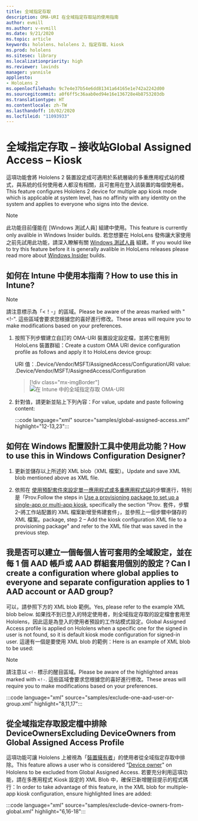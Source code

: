 ```yaml
---
title: 全域指定存取
description: OMA-URI 在全域指定存取站的使用指南
author: evmill
ms.author: v-evmill
ms.date: 9/21/2020
ms.topic: article
keywords: hololens、hololens 2、指定存取、kiosk
ms.prod: hololens
ms.sitesec: library
ms.localizationpriority: high
ms.reviewer: lavinds
manager: yannisle
appliesto:
- HoloLens 2
ms.openlocfilehash: 9c7e4e37b54e6dd81341a64165e1e742a2242d00
ms.sourcegitcommit: a0f6ff5c36aab0ed94e16e136728e4b8753203db
ms.translationtype: HT
ms.contentlocale: zh-TW
ms.lasthandoff: 10/02/2020
ms.locfileid: "11093933"
---
```

# <span data-ttu-id="c3207-104">全域指定存取 – 接收站</span><span class="sxs-lookup"><span data-stu-id="c3207-104">Global Assigned Access – Kiosk</span></span>

<span data-ttu-id="c3207-105">這項功能會將 Hololens 2 裝置設定成可適用於系統層級的多重應用程式站的模式，與系統的任何使用者人都沒有相關，且可套用在登入該裝置的每個使用者。</span><span class="sxs-lookup"><span data-stu-id="c3207-105">This feature configures Hololens 2 device for multiple app kiosk mode which is applicable at system level, has no affinity with any identity on the system and applies to everyone who signs into the device.</span></span> 

> [!NOTE]
> <span data-ttu-id="c3207-106">此功能目前僅能在 [Windows 測試人員] 組建中使用。</span><span class="sxs-lookup"><span data-stu-id="c3207-106">This feature is currently only avalible in Windows Insider builds.</span></span> <span data-ttu-id="c3207-107">若您想要在 HoloLens 發佈讓大家使用之前先試用此功能，請深入瞭解有關 [Windows 測試人員](hololens-insider.md) 組建。</span><span class="sxs-lookup"><span data-stu-id="c3207-107">If you would like to try this feature before it is generally avalible in HoloLens releases please read more about [Windows Insider](hololens-insider.md) builds.</span></span>
 
## <span data-ttu-id="c3207-108">如何在 Intune 中使用本指南？</span><span class="sxs-lookup"><span data-stu-id="c3207-108">How to use this in Intune?</span></span> 

> [!NOTE]
> <span data-ttu-id="c3207-109">請注意標示為「<！-」的區域。</span><span class="sxs-lookup"><span data-stu-id="c3207-109">Please be aware of the areas marked with "<!-".</span></span> <span data-ttu-id="c3207-110">這些區域會要求您根據您的喜好進行修改。</span><span class="sxs-lookup"><span data-stu-id="c3207-110">These areas will require you to make modifications based on your preferences.</span></span> 

1.  <span data-ttu-id="c3207-111">按照下列步驟建立自訂的 OMA-URI 裝置設定設定檔，並將它套用到 HoloLens 裝置群組：</span><span class="sxs-lookup"><span data-stu-id="c3207-111">Create a custom OMA URI device configuration profile as follows and apply it to HoloLens device group:</span></span> 

    <span data-ttu-id="c3207-112">URI 值：.Device/Vendor/MSFT/AssignedAccess/Configuration</span><span class="sxs-lookup"><span data-stu-id="c3207-112">URI value: .Device/Vendor/MSFT/AssignedAccess/Configuration</span></span>
   
    > [!div class="mx-imgBorder"]
    > ![在 Intune 中的全域指定存取 OMA-URI](images/global-assigned-access-omauri.png)

2.  <span data-ttu-id="c3207-114">針對值，請更新並貼上下列內容：</span><span class="sxs-lookup"><span data-stu-id="c3207-114">For value, update and paste following content:</span></span> 

    :::code language="xml" source="samples/global-assigned-access.xml" highlight="12-13,23":::

## <span data-ttu-id="c3207-115">如何在 Windows 配置設計工具中使用此功能？</span><span class="sxs-lookup"><span data-stu-id="c3207-115">How to use this in Windows Configuration Designer?</span></span> 
 
1.  <span data-ttu-id="c3207-116">更新並儲存以上所述的 XML blob（XML 檔案）。</span><span class="sxs-lookup"><span data-stu-id="c3207-116">Update and save XML blob mentioned above as XML file.</span></span> 

2.  <span data-ttu-id="c3207-117">依照在 [使用預配套件來設定單一應用程式或多重應用程式站](https://docs.microsoft.com/hololens/hololens-kiosk#use-a-provisioning-package-to-set-up-a-single-app-or-multi-app-kiosk)的步驟進行，特別是「Prov.</span><span class="sxs-lookup"><span data-stu-id="c3207-117">Follow the steps in [Use a provisioning package to set up a single-app or multi-app kiosk](https://docs.microsoft.com/hololens/hololens-kiosk#use-a-provisioning-package-to-set-up-a-single-app-or-multi-app-kiosk), specifically the section "Prov.</span></span> <span data-ttu-id="c3207-118">套件，步驟2–將工作站配置的 XML 檔案新增至佈建套件」，並參照上一個步驟中儲存的 XML 檔案。</span><span class="sxs-lookup"><span data-stu-id="c3207-118">package, step 2 – Add the kiosk configuration XML file to a provisioning package" and refer to the XML file that was saved in the previous step.</span></span> 

## <span data-ttu-id="c3207-119">我是否可以建立一個每個人皆可套用的全域設定，並在每 1 個 AAD 帳戶或 AAD 群組套用個別的設定？</span><span class="sxs-lookup"><span data-stu-id="c3207-119">Can I create a configuration where global applies to everyone and separate configuration applies to 1 AAD account or AAD group?</span></span> 

<span data-ttu-id="c3207-120">可以，請參照下方的 XML blob 範例。</span><span class="sxs-lookup"><span data-stu-id="c3207-120">Yes, please refer to the example XML blob below.</span></span> <span data-ttu-id="c3207-121">如果找不到已登入的特定使用者，則全域指定存取的設定檔會套用至 Hololens，因此這是為登入的使用者預設的工作站模式設定。</span><span class="sxs-lookup"><span data-stu-id="c3207-121">Global Assigned Access profile is applied on Hololens when a specific one for the signed in user is not found, so it is default kiosk mode configuration for signed-in user.</span></span> <span data-ttu-id="c3207-122">這邊有一個是要使用 XML blob 的範例：</span><span class="sxs-lookup"><span data-stu-id="c3207-122">Here is an example of XML blob to be used:</span></span> 

> [!NOTE]
> <span data-ttu-id="c3207-123">請注意以 `<!-` 標示的醒目區域。</span><span class="sxs-lookup"><span data-stu-id="c3207-123">Please be aware of the highlighted areas marked with `<!-`.</span></span> <span data-ttu-id="c3207-124">這些區域會要求您根據您的喜好進行修改。</span><span class="sxs-lookup"><span data-stu-id="c3207-124">These areas will require you to make modifications based on your preferences.</span></span> 

 :::code language="xml" source="samples/exclude-one-aad-user-or-group.xml" highlight="8,11,17":::

## <span data-ttu-id="c3207-125">從全域指定存取設定檔中排除 DeviceOwners</span><span class="sxs-lookup"><span data-stu-id="c3207-125">Excluding DeviceOwners from Global Assigned Access Profile</span></span>

<span data-ttu-id="c3207-126">這項功能可讓 Hololens 上被視為「[裝置擁有者](security-adminless-os.md)」的使用者從全域指定存取中排除。</span><span class="sxs-lookup"><span data-stu-id="c3207-126">This feature allows a user who is considered “[Device owner](security-adminless-os.md)" on Hololens to be excluded from Global Assigned Access.</span></span> <span data-ttu-id="c3207-127">若要充分利用這項功能，請在多應用程式 Kiosk 設定的 XML Blob 中，確保已新增醒目提示的程式碼行：</span><span class="sxs-lookup"><span data-stu-id="c3207-127">In order to take advantage of this feature, in the XML blob for multiple-app kiosk configuration, ensure highlighted lines are added:</span></span> 

 :::code language="xml" source="samples/exclude-device-owners-from-global.xml" highlight="6,16-18":::
 
